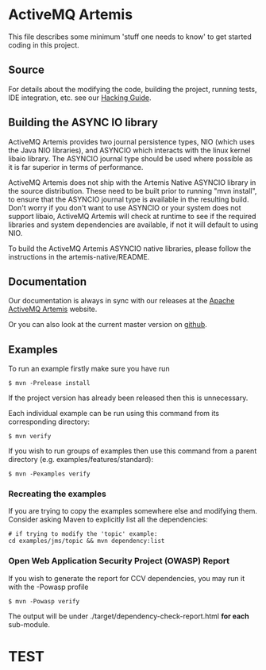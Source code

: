 # ActiveMQ Artemis

This file describes some minimum 'stuff one needs to know' to get started coding in this project.

## Source

For details about the modifying the code, building the project, running tests, IDE integration, etc. see
our [Hacking Guide](./docs/hacking-guide/en/SUMMARY.md).

## Building the ASYNC IO library

ActiveMQ Artemis provides two journal persistence types, NIO (which uses the Java NIO libraries), and ASYNCIO which interacts with the linux kernel libaio library.   The ASYNCIO journal type should be used where possible as it is far superior in terms of performance.

ActiveMQ Artemis does not ship with the Artemis Native ASYNCIO library in the source distribution.  These need to be built prior to running "mvn install", to ensure that the ASYNCIO journal type is available in the resulting build.  Don't worry if you don't want to use ASYNCIO or your system does not support libaio, ActiveMQ Artemis will check at runtime to see if the required libraries and system dependencies are available, if not it will default to using NIO.

To build the ActiveMQ Artemis ASYNCIO native libraries, please follow the instructions in the artemis-native/README.

## Documentation

Our documentation is always in sync with our releases at the [Apache ActiveMQ Artemis](http://activemq.apache.org/artemis/docs.html) website.

Or you can also look at the current master version on [github](https://github.com/apache/activemq-artemis/blob/master/docs/user-manual/en/SUMMARY.md).

## Examples

To run an example firstly make sure you have run

    $ mvn -Prelease install

If the project version has already been released then this is unnecessary.

Each individual example can be run using this command from its corresponding directory:

    $ mvn verify

If you wish to run groups of examples then use this command from a parent directory (e.g. examples/features/standard):

    $ mvn -Pexamples verify

### Recreating the examples

If you are trying to copy the examples somewhere else and modifying them. Consider asking Maven to explicitly list all the dependencies:

    # if trying to modify the 'topic' example:
    cd examples/jms/topic && mvn dependency:list

### Open Web Application Security Project (OWASP) Report

If you wish to generate the report for CCV dependencies, you may run it with the -Powasp profile

    $ mvn -Powasp verify

The output will be under ./target/dependency-check-report.html **for each** sub-module.

# TEST

